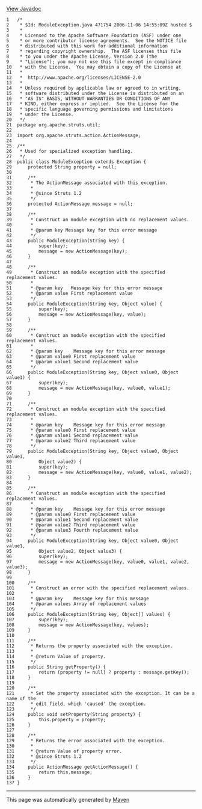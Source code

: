 [View Javadoc](../../../../../apidocs/org/apache/struts/util/ModuleException.html.md)


    1   /*
    2    * $Id: ModuleException.java 471754 2006-11-06 14:55:09Z husted $
    3    *
    4    * Licensed to the Apache Software Foundation (ASF) under one
    5    * or more contributor license agreements.  See the NOTICE file
    6    * distributed with this work for additional information
    7    * regarding copyright ownership.  The ASF licenses this file
    8    * to you under the Apache License, Version 2.0 (the
    9    * "License"); you may not use this file except in compliance
    10   * with the License.  You may obtain a copy of the License at
    11   *
    12   *  http://www.apache.org/licenses/LICENSE-2.0
    13   *
    14   * Unless required by applicable law or agreed to in writing,
    15   * software distributed under the License is distributed on an
    16   * "AS IS" BASIS, WITHOUT WARRANTIES OR CONDITIONS OF ANY
    17   * KIND, either express or implied.  See the License for the
    18   * specific language governing permissions and limitations
    19   * under the License.
    20   */
    21  package org.apache.struts.util;
    22  
    23  import org.apache.struts.action.ActionMessage;
    24  
    25  /**
    26   * Used for specialized exception handling.
    27   */
    28  public class ModuleException extends Exception {
    29      protected String property = null;
    30  
    31      /**
    32       * The ActionMessage associated with this exception.
    33       *
    34       * @since Struts 1.2
    35       */
    36      protected ActionMessage message = null;
    37  
    38      /**
    39       * Construct an module exception with no replacement values.
    40       *
    41       * @param key Message key for this error message
    42       */
    43      public ModuleException(String key) {
    44          super(key);
    45          message = new ActionMessage(key);
    46      }
    47  
    48      /**
    49       * Construct an module exception with the specified replacement values.
    50       *
    51       * @param key   Message key for this error message
    52       * @param value First replacement value
    53       */
    54      public ModuleException(String key, Object value) {
    55          super(key);
    56          message = new ActionMessage(key, value);
    57      }
    58  
    59      /**
    60       * Construct an module exception with the specified replacement values.
    61       *
    62       * @param key    Message key for this error message
    63       * @param value0 First replacement value
    64       * @param value1 Second replacement value
    65       */
    66      public ModuleException(String key, Object value0, Object value1) {
    67          super(key);
    68          message = new ActionMessage(key, value0, value1);
    69      }
    70  
    71      /**
    72       * Construct an module exception with the specified replacement values.
    73       *
    74       * @param key    Message key for this error message
    75       * @param value0 First replacement value
    76       * @param value1 Second replacement value
    77       * @param value2 Third replacement value
    78       */
    79      public ModuleException(String key, Object value0, Object value1,
    80          Object value2) {
    81          super(key);
    82          message = new ActionMessage(key, value0, value1, value2);
    83      }
    84  
    85      /**
    86       * Construct an module exception with the specified replacement values.
    87       *
    88       * @param key    Message key for this error message
    89       * @param value0 First replacement value
    90       * @param value1 Second replacement value
    91       * @param value2 Third replacement value
    92       * @param value3 Fourth replacement value
    93       */
    94      public ModuleException(String key, Object value0, Object value1,
    95          Object value2, Object value3) {
    96          super(key);
    97          message = new ActionMessage(key, value0, value1, value2, value3);
    98      }
    99  
    100     /**
    101      * Construct an error with the specified replacement values.
    102      *
    103      * @param key    Message key for this message
    104      * @param values Array of replacement values
    105      */
    106     public ModuleException(String key, Object[] values) {
    107         super(key);
    108         message = new ActionMessage(key, values);
    109     }
    110 
    111     /**
    112      * Returns the property associated with the exception.
    113      *
    114      * @return Value of property.
    115      */
    116     public String getProperty() {
    117         return (property != null) ? property : message.getKey();
    118     }
    119 
    120     /**
    121      * Set the property associated with the exception. It can be a name of the
    122      * edit field, which 'caused' the exception.
    123      */
    124     public void setProperty(String property) {
    125         this.property = property;
    126     }
    127 
    128     /**
    129      * Returns the error associated with the exception.
    130      *
    131      * @return Value of property error.
    132      * @since Struts 1.2
    133      */
    134     public ActionMessage getActionMessage() {
    135         return this.message;
    136     }
    137 }

------------------------------------------------------------------------

This page was automatically generated by [Maven](http://maven.apache.org/)
